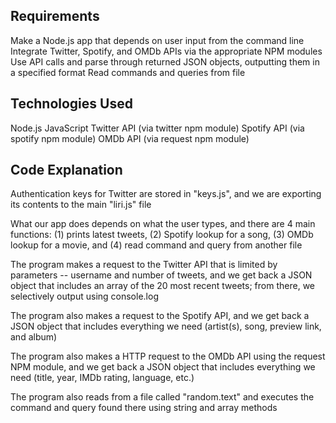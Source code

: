Requirements
-----------------------------------------
Make a Node.js app that depends on user input from the command line Integrate Twitter, Spotify, and OMDb APIs via the appropriate NPM modules Use API calls and parse through returned JSON objects, outputting them in a specified format Read commands and queries from file

Technologies Used
-----------------------------------------
Node.js JavaScript Twitter API (via twitter npm module) Spotify API (via spotify npm module) OMDb API (via request npm module)

Code Explanation
-----------------------------------------
Authentication keys for Twitter are stored in "keys.js", and we are exporting its contents to the main "liri.js" file

What our app does depends on what the user types, and there are 4 main functions: (1) prints latest tweets, (2) Spotify lookup for a song, (3) OMDb lookup for a movie, and (4) read command and query from another file

The program makes a request to the Twitter API that is limited by parameters -- username and number of tweets, and we get back a JSON object that includes an array of the 20 most recent tweets; from there, we selectively output using console.log

The program also makes a request to the Spotify API, and we get back a JSON object that includes everything we need (artist(s), song, preview link, and album)

The program also makes a HTTP request to the OMDb API using the request NPM module, and we get back a JSON object that includes everything we need (title, year, IMDb rating, language, etc.)

The program also reads from a file called "random.text" and executes the command and query found there using string and array methods
